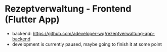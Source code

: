 # Rezeptverwaltung - Frontend (Flutter App)
- backend: https://github.com/adeveloper-wq/rezeptverwaltung-app-backend
- development is currently paused, maybe going to finish it at some point
